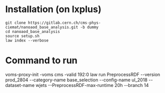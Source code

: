 # Installation (on lxplus)

```
git clone https://gitlab.cern.ch/cms-phys-ciemat/nanoaod_base_analysis.git -b dummy
cd nanoaod_base_analysis
source setup.sh
law index --verbose
```

# Command to run

voms-proxy-init -voms cms -valid 192:0
law run PreprocessRDF --version prod_2804  --category-name base_selection --config-name ul_2018 --dataset-name wjets --PreprocessRDF-max-runtime 20h  --branch 14
